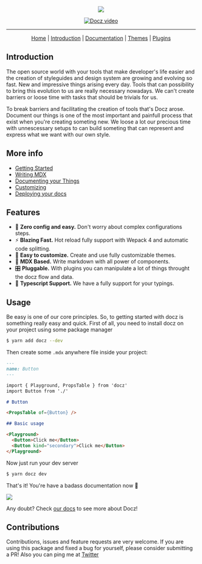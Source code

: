<p align="center">
  <img src="https://img.shields.io/badge/license-MIT-blue.svg" alt="">
  <img src="https://img.shields.io/badge/PRs-welcome-brightgreen.svg" alt="">
</p>

<p align="center">
  <img src="https://cdn-std.dprcdn.net/files/acc_649651/OnwqVu">
</p>

<p align="center">
  <a href="http://docz.site" target="_blank">
    <img src="https://cdn-std.dprcdn.net/files/acc_649651/XG4L5H" alt="Docz video">
  </a>
</p>

---

<p align="center">
  <a href="https://docz.site" target="_blank">Home</a> |
  <a href="https://docz.site/introduction" target="_blank">Introduction</a> |
  <a href="https://docz.site/documentation" target="_blank">Documentation</a> |
  <a href="https://docz.site/themes" target="_blank">Themes</a> |
  <a href="https://docz.site/plugins" target="_blank">Plugins</a>
</p>

## Introduction

The open source world with your tools that make developer's life easier and the creation of styleguides and design system are growing and evolving so fast. New and impressive things arising every day. Tools that can possibility to bring this evolution to us are really necessary nowadays. We can't create barriers or loose time with tasks that should be trivials for us.

To break barriers and facilitating the creation of tools that's Docz arose. Document our things is one of the most important and painfull process that exist when you're creating someting new. We loose a lot our precious time with unnescessary setups to can build someting that can represent and express what we want with our own style.

## More info

- [Getting Started](http://www.docz.site/introduction/getting-started)
- [Writing MDX](http://www.docz.site/introduction/writing-mdx)
- [Documenting your Things](http://www.docz.site/introduction/documenting-your-things)
- [Customizing](http://www.docz.site/introduction/customizing)
- [Deploying your docs](http://www.docz.site/introduction/deploying-your-docs)

## Features

- 🧘 **Zero config and easy.** Don't worry about complex configurations steps.
- ⚡️ **Blazing Fast.** Hot reload fully support with Wepack 4 and automatic code splitting.
- 💅 **Easy to customize.** Create and use fully customizable themes.
- 📝 **MDX Based.** Write markdown with all power of components.
- 🎛 **Pluggable.** With plugins you can manipulate a lot of things throught the docz flow and data.
- 🔐 **Typescript Support.** We have a fully support for your typings.

## Usage

Be easy is one of our core principles. So, to getting started with docz is something really easy and quick. First of all, you need to install docz on your project using some package manager

```bash
$ yarn add docz --dev
```

Then create some `.mdx` anywhere file inside your project:

```markdown
---
name: Button
---

import { Playground, PropsTable } from 'docz'
import Button from './'

# Button

<PropsTable of={Button} />

## Basic usage

<Playground>
  <Button>Click me</Button>
  <Button kind="secondary">Click me</Button>
</Playground>
```

Now just run your dev server

```bash
$ yarn docz dev
```

That's it! You're have a badass documentation now 👊

![](https://cdn-std.dprcdn.net/files/acc_649651/AmFJ2k)

Any doubt? Check [our docs](http://docz.site) to see more about Docz!

## Contributions

Contributions, issues and feature requests are very welcome. If you are using this package and fixed a bug for yourself, please consider submitting a PR!
Also you can ping me at [Twitter](https://twitter.com/pedronauck)
